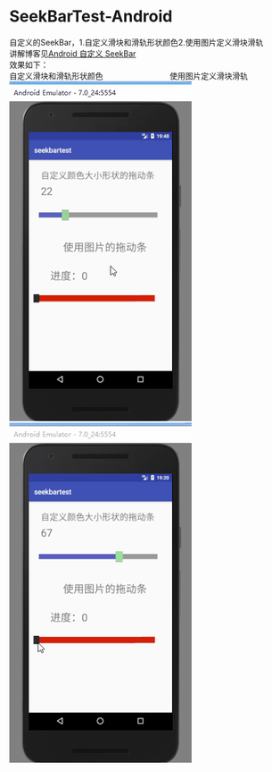 # SeekBarTest-Android
自定义的SeekBar，1.自定义滑块和滑轨形状颜色2.使用图片定义滑块滑轨<br>
讲解博客见[Android 自定义 SeekBar](http://blog.csdn.net/htwhtw123/article/details/78005899)<br>
效果如下：<br>自定义滑块和滑轨形状颜色  　　　　　　　　使用图片定义滑块滑轨<br>
![seekBar1](https://github.com/HeTingwei/SeekBar-Android/blob/master/doc/seekBar1.gif)
![seekBar2](https://github.com/HeTingwei/SeekBar-Android/blob/master/doc/seekBar2.gif) 
